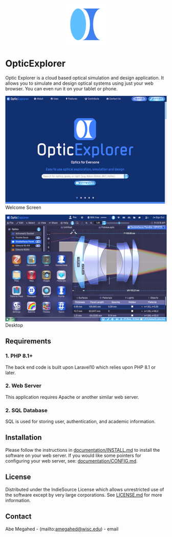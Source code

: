 <p align="center">
  <div align="center">
    <img src="./images/logos/logo.svg" alt="Logo" style="width:25%">
  </div>
</p>

# OpticExplorer

Optic Explorer is a cloud based optical simulation and design application. It allows you to simulate and design optical systems using just your web browser. You can even run it on your tablet or phone.

![Screen Shot](images/screen-shots/welcome.png)
Welcome Screen

![Screen Shot](images/screen-shots/desktop.png)
Desktop

## Requirements

### 1. PHP 8.1+

The back end code is built upon Laravel10 which relies upon PHP 8.1 or later.

### 2. Web Server

This application requires Apache or another similar web server.

### 2. SQL Database

SQL is used for storing user, authentication, and academic information.

## Installation

Please follow the instructions in [documentation/INSTALL.md](documentation/INSTALL.md) to install the software on your web server.   If you would like some pointers for configuring your web server, see:  [documentation/CONFIG.md](documentation/CONFIG.md).


<!-- LICENSE -->
## License

Distributed under the IndieSource License which allows unrestricted use of the software except by very large corporations. See [LICENSE.md](LICENSE.md) for more information.

<!-- CONTACT -->
## Contact

Abe Megahed - (mailto:amegahed@wisc.edu) - email
